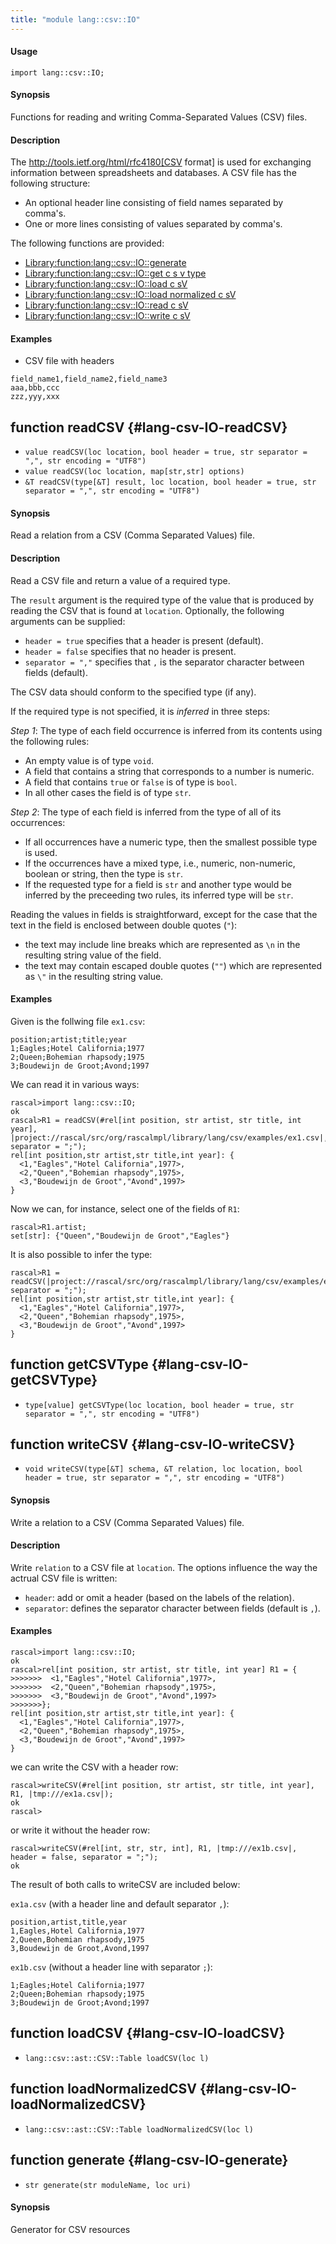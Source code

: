 ```yaml
---
title: "module lang::csv::IO"
---
```


#### Usage

`import lang::csv::IO;`


#### Synopsis

Functions for reading and writing Comma-Separated Values (CSV) files.

#### Description

The http://tools.ietf.org/html/rfc4180[CSV format] is used for exchanging
information between spreadsheets and databases. A CSV file has the following structure:

*  An optional header line consisting of field names separated by comma's.
*  One or more lines consisting of values separated by comma's.

The following functions are provided:

* [Library:function:lang::csv::IO::generate](../../../Library/lang/csv/IO.md#lang::csv::IO-generate)
* [Library:function:lang::csv::IO::get c s v type](../../../Library/lang/csv/IO.md#lang::csv::IO-getCSVType)
* [Library:function:lang::csv::IO::load c sV](../../../Library/lang/csv/IO.md#lang::csv::IO-loadCSV)
* [Library:function:lang::csv::IO::load normalized c sV](../../../Library/lang/csv/IO.md#lang::csv::IO-loadNormalizedCSV)
* [Library:function:lang::csv::IO::read c sV](../../../Library/lang/csv/IO.md#lang::csv::IO-readCSV)
* [Library:function:lang::csv::IO::write c sV](../../../Library/lang/csv/IO.md#lang::csv::IO-writeCSV)

#### Examples

* CSV file with headers
```csv
field_name1,field_name2,field_name3
aaa,bbb,ccc 
zzz,yyy,xxx 
```


## function readCSV {#lang-csv-IO-readCSV}

* ``value readCSV(loc location, bool header = true, str separator = ",", str encoding = "UTF8")``
* ``value readCSV(loc location, map[str,str] options)``
* ``&T readCSV(type[&T] result, loc location, bool header = true, str separator = ",", str encoding = "UTF8")``


#### Synopsis

Read a relation from a CSV (Comma Separated Values) file.

#### Description

Read a CSV file and return a value of a required type.

The `result` argument is the required type of the value that is produced by reading the CSV
that is found at `location`.
Optionally, the following arguments can be supplied:

*  `header = true` specifies that a header is present (default).
*  `header = false` specifies that no header is present.
*  `separator = ","` specifies that `,` is the separator character between fields (default).

The CSV data should conform to the specified type (if any).

If the required type is not specified, it is _inferred_ in three steps:

_Step 1_: The type of each field occurrence is inferred from its contents using the
following rules:

*  An empty value is of type `void`.
*  A field that contains a string that corresponds to a number is numeric.
*  A field that contains `true` or `false` is of type is `bool`.
*  In all other cases the field is of type `str`.

_Step 2_: The type of each field is inferred from the type of all of its occurrences:

*  If all occurrences have a numeric type, then the smallest possible type is used.
*  If the occurrences have a mixed type, i.e., numeric, non-numeric, boolean or string, then the type is `str`.
*  If the requested type for a field is `str` and another type would be inferred by the preceeding two rules, 
its inferred type will be `str`.

Reading the values in fields is straightforward, except for the case that the text in the field is enclosed between double quotes (`"`):

*  the text may include line breaks which are represented as `\n` in the resulting string value of the field.
*  the text may contain escaped double quotes (`""`) which are represented as `\"` in the resulting string value.

#### Examples

Given is the follwing file `ex1.csv`:

```rascal
position;artist;title;year
1;Eagles;Hotel California;1977
2;Queen;Bohemian rhapsody;1975
3;Boudewijn de Groot;Avond;1997
```

We can read it in various ways:


```rascal-shell
rascal>import lang::csv::IO;
ok
rascal>R1 = readCSV(#rel[int position, str artist, str title, int year],  |project://rascal/src/org/rascalmpl/library/lang/csv/examples/ex1.csv|, separator = ";");
rel[int position,str artist,str title,int year]: {
  <1,"Eagles","Hotel California",1977>,
  <2,"Queen","Bohemian rhapsody",1975>,
  <3,"Boudewijn de Groot","Avond",1997>
}
```
Now we can, for instance, select one of the fields of `R1`:


```rascal-shell
rascal>R1.artist;
set[str]: {"Queen","Boudewijn de Groot","Eagles"}
```
It is also possible to infer the type:


```rascal-shell
rascal>R1 = readCSV(|project://rascal/src/org/rascalmpl/library/lang/csv/examples/ex1.csv|, separator = ";");
rel[int position,str artist,str title,int year]: {
  <1,"Eagles","Hotel California",1977>,
  <2,"Queen","Bohemian rhapsody",1975>,
  <3,"Boudewijn de Groot","Avond",1997>
}
```

## function getCSVType {#lang-csv-IO-getCSVType}

* ``type[value] getCSVType(loc location, bool header = true, str separator = ",", str encoding = "UTF8")``

## function writeCSV {#lang-csv-IO-writeCSV}

* ``void writeCSV(type[&T] schema, &T relation, loc location, bool header = true, str separator = ",", str encoding = "UTF8")``


#### Synopsis

Write a relation to a CSV (Comma Separated Values) file.

#### Description

Write `relation` to a CSV file at `location`.
The options influence the way the actrual CSV file is written:

*  `header`: add or omit a header (based on the labels of the relation).
*  `separator`: defines the separator character between fields (default is `,`).

#### Examples


```rascal-shell
rascal>import lang::csv::IO;
ok
rascal>rel[int position, str artist, str title, int year] R1 = {
>>>>>>>  <1,"Eagles","Hotel California",1977>,
>>>>>>>  <2,"Queen","Bohemian rhapsody",1975>,
>>>>>>>  <3,"Boudewijn de Groot","Avond",1997>
>>>>>>>};
rel[int position,str artist,str title,int year]: {
  <1,"Eagles","Hotel California",1977>,
  <2,"Queen","Bohemian rhapsody",1975>,
  <3,"Boudewijn de Groot","Avond",1997>
}
```
we can write the CSV with a header row:
```rascal-shell
rascal>writeCSV(#rel[int position, str artist, str title, int year], R1, |tmp:///ex1a.csv|);
ok
rascal>
```
or write it without the header row:
```rascal-shell
rascal>writeCSV(#rel[int, str, str, int], R1, |tmp:///ex1b.csv|, header = false, separator = ";");
ok
```

The result of both calls to writeCSV are included below:

`ex1a.csv` (with a header line and default separator `,`):
```rascal
position,artist,title,year
1,Eagles,Hotel California,1977
2,Queen,Bohemian rhapsody,1975
3,Boudewijn de Groot,Avond,1997
```

`ex1b.csv` (without a header line with separator `;`):
```rascal
1;Eagles;Hotel California;1977
2;Queen;Bohemian rhapsody;1975
3;Boudewijn de Groot;Avond;1997
```

## function loadCSV {#lang-csv-IO-loadCSV}

* ``lang::csv::ast::CSV::Table loadCSV(loc l)``

## function loadNormalizedCSV {#lang-csv-IO-loadNormalizedCSV}

* ``lang::csv::ast::CSV::Table loadNormalizedCSV(loc l)``

## function generate {#lang-csv-IO-generate}

* ``str generate(str moduleName, loc uri)``

#### Synopsis

Generator for CSV resources

